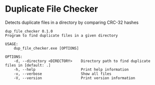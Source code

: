 # Duplicate File Checker

Detects duplicate files in a directory by comparing CRC-32 hashes

```
dup_file_checker 0.1.0
Program to find duplicate files in a given directory

USAGE:
    dup_file_checker.exe [OPTIONS]

OPTIONS:
    -d, --directory <DIRECTORY>    Directory path to find duplicate files in [default: .]
    -h, --help                     Print help information
    -v, --verbose                  Show all files
    -V, --version                  Print version information
```
